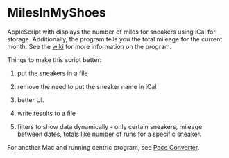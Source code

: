 MilesInMyShoes
==============

AppleScript with displays the number of miles for sneakers using iCal for storage. Additionally, the program tells you the total mileage for the current month. See the [wiki](https://github.com/thedanimal/MilesInMyShoes/wiki) for more information on the program.

Things to make this script better:

1. put the sneakers in a file

2. remove the need to put the sneaker name in iCal

3. better UI.

4. write results to a file

5. filters to show data dynamically - only certain sneakers, mileage between dates, totals like number of runs for a specific sneaker.

For another Mac and running centric program, see [Pace Converter](https://github.com/thedanimal/PaceConverter).


